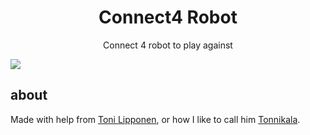 <h1 align="center">Connect4 Robot</h1>
<p align="center">Connect 4 robot to play against</p>

![](./assets/Images/IMG00.jpg)

## about
Made with help from [Toni Lipponen](https://github.com/ToniLipponen),
or how I like to call him [Tonnikala](https://github.com/ToniLipponen).  


